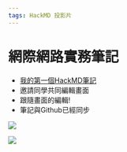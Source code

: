 ```yaml
---
tags: HackMD 投影片
---
```


# 網際網路實務筆記

- [我的第一個HackMD筆記](/@shhuangmust/HO5wlj2WSTeGmop7e0ZmRw)
- 邀請同學共同編輯畫面
- 跟隨畫面的編輯!
- 筆記與Github已經同步


![](https://i.imgur.com/kGnpgWV.png)

![](https://hackmd.io/_uploads/r1r9lLjNn.png)

